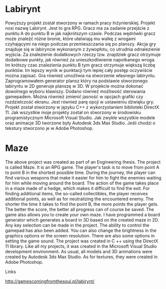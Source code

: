 # Labirynt

Powyższy projekt został stworzony w ramach pracy Inżynierskiej. Projekt nosi nazwę Labirynt. 
Jest to gra RPG. Gracz ma za zadanie przejście z punktu A do punktu B w jak najkrótszym czasie. 
Podczas wędrówki gracz może znaleźć różne bronie, które ułatwiają mu walkę z wrogami czyhającymi na niego podczas przemieszczania się po planszy. 
Akcja gry znajduje się w labiryncie wykonanym z żywopłotu, co utrudnia odnalezienie wyjścia. 
Za znalezienie dodatkowych rzeczy tzw. znajdziek gracz otrzymuje dodatkowe punkty, jak również za unieszkodliwienie napotkanego wroga. 
Im krótszy czas znalezienia punktu B tym gracz otrzymuje większą liczbę punktów. 
Im lepszy wynik w punktacji tym lepiej cały postęp oczywiście można zapisać. 
Gra również umożliwia na stworzenie własnego labiryntu. Zaprogramowałem generator plansz który na podstawie stworzonego labiryntu w 2D generuje planszę w 3D. 
W projekcie można dokonać dowolnego wyboru klawiszy. Dodano również możliwość sterowania gamepadem. 
Można również zmienić jasność w opcjach grafiki czy rozdzielczość ekranu. Jest również parę opcji w ustawieniu dźwięku gry. 
Projekt został stworzony w języku C++ z wykorzystaniem biblioteki DirectX 11.
Jak wszystkie moje projekty został on stworzony w środowisku programistycznym Microsoft Visual Studio. 
Jak zwykle wszystkie modele oraz animacje 3D tworzone były Autodesk 3ds Max Studio. 
Jeśli chodzi o tekstury stworzono je w Adobe Photoshop.

# Maze

The above project was created as part of an Engineering thesis. The project is called Maze.
It is an RPG game. The player's task is to move from point A to point B in the shortest possible time.
During the journey, the player can find various weapons that make it easier for him to fight the enemies waiting for him while moving around the board.
The action of the game takes place in a maze made of a hedge, which makes it difficult to find the exit.
For finding additional items, the so-called collectibles, the player receives additional points, as well as for neutralizing the encountered enemy.
The shorter the time it takes to find the point B, the more points the player gets.
The better the score, the better all progress can of course be saved.
The game also allows you to create your own maze. I have programmed a board generator which generates a board in 3D based on the created maze in 2D.
Any key selection can be made in the project. The ability to control the gamepad has also been added.
You can also change the brightness in the graphics options or the screen resolution. There are also some options in setting the game sound.
The project was created in C ++ using the DirectX 11 library.
Like all my projects, it was created in the Microsoft Visual Studio development environment.
As usual, all models and 3D animations were created by Autodesk 3ds Max Studio.
As for textures, they were created in Adobe Photoshop.

Links

http://gamescomingfromthesoul.pl/labirynt/
